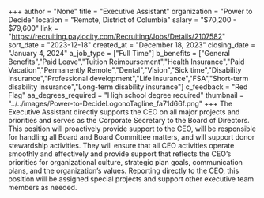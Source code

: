 +++
author = "None"
title = "Executive Assistant"
organization = "Power to Decide"
location = "Remote, District of Columbia"
salary = "$70,200 - $79,600"
link = "https://recruiting.paylocity.com/Recruiting/Jobs/Details/2107582"
sort_date = "2023-12-18"
created_at = "December 18, 2023"
closing_date = "January 4, 2024"
a_job_type = ["Full Time"]
b_benefits = ["General Benefits","Paid Leave","Tuition Reimbursement","Health Insurance","Paid Vacation","Permanently Remote","Dental","Vision","Sick time","Disability insurance","Professional development","Life insurance","FSA","Short-term disability insurance","Long-term disability insurance"]
c_feedback = "Red Flag"
aa_degrees_required = "High school degree required"
thumbnail = "../../images/Power-to-DecideLogonoTagline_fa71d66f.png"
+++
The Executive Assistant directly supports the CEO on all major projects and priorities and serves as the Corporate Secretary to the Board of Directors. This position will proactively provide support to the CEO, will be responsible for handling all Board and Board Committee matters, and will support donor stewardship activities. They will ensure that all CEO activities operate smoothly and effectively and provide support that reflects the CEO’s priorities for organizational culture, strategic plan goals, communication plans, and the organization’s values. Reporting directly to the CEO, this position will be assigned special projects and support other executive team members as needed. 